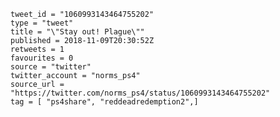 ```
tweet_id = "1060993143464755202"
type = "tweet"
title = "\"Stay out! Plague\""
published = 2018-11-09T20:30:52Z
retweets = 1
favourites = 0
source = "twitter"
twitter_account = "norms_ps4"
source_url = "https://twitter.com/norms_ps4/status/1060993143464755202"
tag = [ "ps4share", "reddeadredemption2",]
```

<p class='image'><img src='https://mnf.m17s.net/2018/11/09/Drlno2jXcAERDL2.jpg' alt=''></p>

